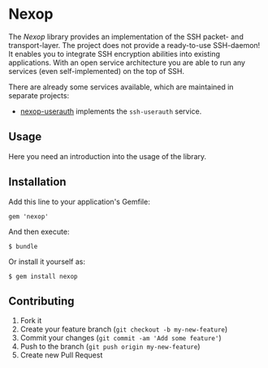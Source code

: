 # Nexop

The *Nexop* library provides an implementation of the SSH packet- and
transport-layer. The project does not provide a ready-to-use SSH-daemon! It
enables you to integrate SSH encryption abilities into existing applications.
With an open service architecture you are able to run any services (even
self-implemented) on the top of SSH.

There are already some services available, which are maintained in separate
projects:

  * [nexop-userauth](https://github.com/drobin/nexop-userauth) implements the
    `ssh-userauth` service.

## Usage

Here you need an introduction into the usage of the library.

## Installation

Add this line to your application's Gemfile:

    gem 'nexop'

And then execute:

    $ bundle

Or install it yourself as:

    $ gem install nexop

## Contributing

1. Fork it
2. Create your feature branch (`git checkout -b my-new-feature`)
3. Commit your changes (`git commit -am 'Add some feature'`)
4. Push to the branch (`git push origin my-new-feature`)
5. Create new Pull Request

